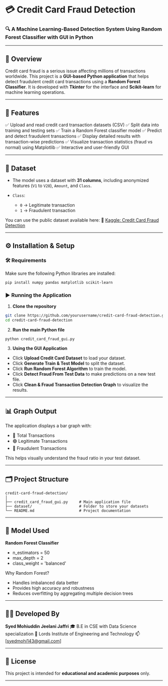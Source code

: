 # 💳 Credit Card Fraud Detection

### 🔍 A Machine Learning-Based Detection System Using Random Forest Classifier with GUI in Python

---

## 📌 Overview

Credit card fraud is a serious issue affecting millions of transactions worldwide. This project is a **GUI-based Python application** that helps detect fraudulent credit card transactions using a **Random Forest Classifier**. It is developed with **Tkinter** for the interface and **Scikit-learn** for machine learning operations.

---

## 🧠 Features

✅ Upload and read credit card transaction datasets (CSV)
✅ Split data into training and testing sets
✅ Train a Random Forest classifier model
✅ Predict and detect fraudulent transactions
✅ Display detailed results with transaction-wise predictions
✅ Visualize transaction statistics (fraud vs normal) using Matplotlib
✅ Interactive and user-friendly GUI

---

## 📂 Dataset

* The model uses a dataset with **31 columns**, including anonymized features (`V1` to `V28`), `Amount`, and `Class`.
* `Class`:

  * `0` → Legitimate transaction
  * `1` → Fraudulent transaction

You can use the public dataset available here:
📎 [Kaggle: Credit Card Fraud Detection](https://www.kaggle.com/datasets/mlg-ulb/creditcardfraud)

---

## ⚙️ Installation & Setup

### 🛠 Requirements

Make sure the following Python libraries are installed:

```bash
pip install numpy pandas matplotlib scikit-learn
```

### ▶️ Running the Application

1. **Clone the repository**

```bash
git clone https://github.com/yourusername/credit-card-fraud-detection.git
cd credit-card-fraud-detection
```

2. **Run the main Python file**

```bash
python credit_card_fraud_gui.py
```

3. **Using the GUI Application**

* Click **Upload Credit Card Dataset** to load your dataset.
* Click **Generate Train & Test Model** to split the dataset.
* Click **Run Random Forest Algorithm** to train the model.
* Click **Detect Fraud From Test Data** to make predictions on a new test file.
* Click **Clean & Fraud Transaction Detection Graph** to visualize the results.

---

## 📊 Graph Output

The application displays a bar graph with:

* 🔵 Total Transactions
* 🟢 Legitimate Transactions
* 🔴 Fraudulent Transactions

This helps visually understand the fraud ratio in your test dataset.

---

## 🗂️ Project Structure

```
credit-card-fraud-detection/
│
├── credit_card_fraud_gui.py     # Main application file
├── dataset/                     # Folder to store your datasets
└── README.md                    # Project documentation
```

---

## 🧠 Model Used

**Random Forest Classifier**

* n\_estimators = 50
* max\_depth = 2
* class\_weight = 'balanced'

Why Random Forest?

* Handles imbalanced data better
* Provides high accuracy and robustness
* Reduces overfitting by aggregating multiple decision trees

---

## 👨‍💻 Developed By

**Syed Mohiuddin Jeelani Jaffri**
🎓 B.E in CSE with Data Science specialization
📍 Lords Institute of Engineering and Technology
📫 \[syedmohi143@gmail.com]

---

## 📄 License

This project is intended for **educational and academic purposes** only.

---
